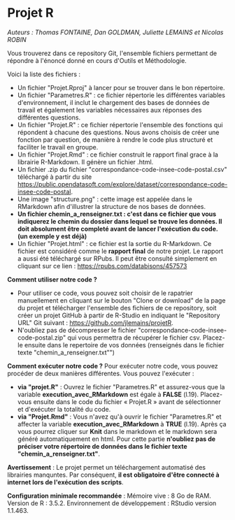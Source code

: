 # Projet R 

*Auteurs : Thomas FONTAINE, Dan GOLDMAN, Juliette LEMAINS et Nicolas ROBIN*

Vous trouverez dans ce repository Git, l'ensemble fichiers permettant de répondre à l'énoncé donné en cours d'Outils et Méthodologie.

Voici la liste des fichiers :
- Un fichier "Projet.Rproj" à lancer pour se trouver dans le bon répertoire.
- Un fichier "Parametres.R" : ce fichier répertorie les différentes variables d'environnement, il inclut le chargement des bases de données de travail et également les variables nécessaires aux réponses des différentes questions.
- Un fichier "Projet.R" : ce fichier répertorie l'ensemble des fonctions qui répondent à chacune des questions. Nous avons choisis de créer une fonction par question, de manière à rendre le code plus structuré et faciliter le travail en groupe.
- Un fichier "Projet.Rmd" : ce fichier construit le rapport final grace à la librairie R-Markdown. Il génère un fichier .html.
- Un fichier .zip du fichier "correspondance-code-insee-code-postal.csv" téléchargé à partir du site https://public.opendatasoft.com/explore/dataset/correspondance-code-insee-code-postal.
- Une image "structure.png" : cette image est appelée dans le RMarkdown afin d'illustrer la structure de nos bases de données.
- **Un fichier chemin_a_renseigner.txt : c'est dans ce fichier que vous indiquerez le chemin du dossier dans lequel se trouve les données. Il doit absolument être completé avant de lancer l'exécution du code. (un exemple y est déjà)**
- Un fichier "Projet.html" : ce fichier est la sortie du R-Markdown. Ce fichier est considéré comme le **rapport final** de notre projet. Le rapport a aussi été téléchargé sur RPubs. Il peut être consulté simplement en cliquant sur ce lien : https://rpubs.com/databisons/457573

**Comment utiliser notre code ?**
- Pour utiliser ce code, vous pouvez soit choisir de le rapatrier manuellement en cliquant sur le bouton "Clone or download" de la page du projet et télécharger l'ensemble des fichiers de ce repository, soit créer un projet GitHub à partir de R-Studio en indiquant le "Repository URL" Git suivant : https://github.com/jlemains/projetR.
- N'oubliez pas de décompresser le fichier "correspondance-code-insee-code-postal.zip" qui vous permettra de récupérer le fichier csv. Placez-le ensuite dans le repertoire de vos données (renseignés dans le fichier texte "chemin_a_renseigner.txt"")

**Comment exécuter notre code ?**
Pour exécuter notre code, vous pouvez procéder de deux manières différentes. Vous pouvez l'exécuter : 
- **via "projet.R"** : Ouvrez le fichier "Parametres.R" et assurez-vous que la variable **execution_avec_RMarkdown** est égale à **FALSE** (l.19).  Placez-vous ensuite dans le code du fichier « Projet.R » avant de sélectionner et d'exécuter la totalité du code.
- **via "Projet.Rmd"** : Vous n'avez qu'à ouvrir le fichier "Parametres.R" et affecter la variable **execution_avec_RMarkdown** à **TRUE** (l.19). Après ça vous pourrez cliquer sur **Knit** dans le markdown et le markdown sera généré automatiquement en html. Pour cette partie **n'oubliez pas de préciser votre répertoire de données dans le fichier texte "chemin_a_renseigner.txt"**.

**Avertissement** : Le projet permet un téléchargement automatisé des librairies manquntes. Par conséquent, **il est obligatoire d'être connecté à internet lors de l'exécution des scripts**.

**Configuration minimale recommandée** : 
Mémoire vive : 8 Go de RAM.
Version de R : 3.5.2.
Environnement de développement : RStudio version 1.1.463.
